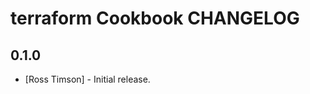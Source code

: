 terraform Cookbook CHANGELOG
============================


0.1.0
-----
- [Ross Timson] - Initial release.
